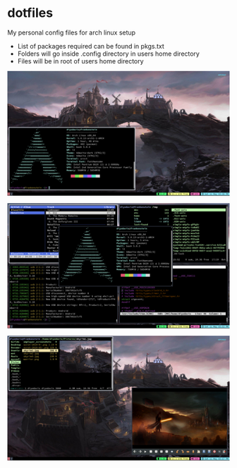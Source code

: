 # dotfiles
My personal config files for arch linux setup

* List of packages required can be found in pkgs.txt
* Folders will go inside .config directory in users home directory
* Files will be in root of users home directory

![Screenshot 1](https://github.com/diyodavis619/dotfiles/blob/master/scrot/scrot-2019-05-11_15:38:11.png)

![Screenshot 2](https://github.com/diyodavis619/dotfiles/blob/master/scrot/scrot-2019-05-11_15:53:56.png)

![Screenshot 3](https://github.com/diyodavis619/dotfiles/blob/master/scrot/scrot-2019-05-11_15:57:58.png)
